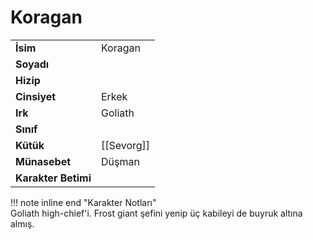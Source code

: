 # Koragan   
|  |  |  
|---|---|  
| **İsim** | Koragan |  
| **Soyadı** |  |  
| **Hizip** |  |  
| **Cinsiyet** | Erkek |  
| **Irk** | Goliath |  
| **Sınıf** |  |  
| **Kütük** | [[Sevorg]] |  
| **Münasebet** | Düşman |  
| **Karakter Betimi** |  |  
  
  
!!! note inline end "Karakter Notları"  
	Goliath high-chief'i. Frost giant şefini yenip üç kabileyi de buyruk altına almış.  
  
  
